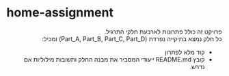 # home-assignment
<div dir="rtl">

פרויקט זה כולל פתרונות לארבעת חלקי התרגיל.  
כל חלק נמצא בתיקייה נפרדת (Part_A, Part_B, Part_C, Part_D) ומכיל:

- קוד מלא לפתרון
- קובץ README.md ייעודי המסביר את מבנה החלק ותשובות מילוליות אם נדרש.


</div>
